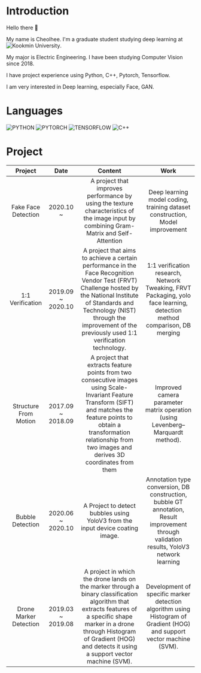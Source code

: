 # Introduction

Hello there 👋

My name is Cheolhee. I'm a graduate student studying deep learning at ![Kookmin University](https://img.shields.io/static/v1?label=Kookmin_University&message=Graduate_Student&color=brightgreen&style=plastic). 

My major is Electric Engineering. I have been studying Computer Vision since 2018.

I have project experience using Python, C++, Pytorch, Tensorflow. 

I am very interested in Deep learning, especially Face, GAN.

# Languages

![PYTHON](https://img.shields.io/badge/PYTHON-%E2%98%85%E2%98%85%E2%98%85%E2%98%85%E2%98%86-0696D7?style=plastic&logo=Python&logoColor=white)
![PYTORCH](https://img.shields.io/badge/PYTORCH-%E2%98%85%E2%98%85%E2%98%85%E2%98%85%E2%98%86-orange?style=plastic&logo=Pytorch&logoColor=white)
![TENSORFLOW](https://img.shields.io/badge/TENSORFLOW-%E2%98%85%E2%98%85%E2%98%86%E2%98%86%E2%98%86-yellow?style=plastic&logo=TensorFlow&logoColor=white)
![C++](https://img.shields.io/badge/C++-%E2%98%85%E2%98%85%E2%98%86%E2%98%86%E2%98%86-brightgreen?style=plastic&logo=C%2B%2B&logoColor=white)

# Project

| Project | Date | Content | Work |
|:-:|:-:|:-:|:-:|
| Fake Face Detection | 2020.10 ~ | A project that improves performance  by using the texture characteristics of the image input  by combining Gram-Matrix and Self-Attention | Deep learning model coding,  training dataset construction, Model improvement  |
| 1:1 Verification | 2019.09 ~ 2020.10 | A project that aims to achieve a certain performance in the Face Recognition Vendor Test (FRVT) Challenge  hosted by the National Institute of Standards and Technology (NIST)  through the improvement of the previously used 1:1 verification technology. | 1:1 verification research,  Network Tweaking,  FRVT Packaging,  yolo face learning,  detection method comparison,  DB merging |
| Structure From Motion | 2017.09 ~ 2018.09 | A project that extracts feature points from two consecutive images using Scale-Invariant Feature Transform (SIFT)  and matches the feature points to obtain a transformation relationship from two images  and derives 3D coordinates from them | Improved camera parameter matrix operation  (using Levenberg–Marquardt method). |
| Bubble Detection | 2020.06 ~ 2020.10 | A Project to detect bubbles  using YoloV3 from the input device coating image. | Annotation type conversion,   DB construction,  bubble GT annotation,  Result improvement through validation results,  YoloV3 network learning |
| Drone Marker Detection | 2019.03 ~ 2019.08 | A project in which the drone lands on the marker through a binary classification algorithm  that extracts features of a specific shape marker in a drone through Histogram of Gradient (HOG)  and detects it using a support vector machine (SVM). | Development of specific marker detection algorithm  using Histogram of Gradient (HOG) and support vector machine (SVM). |

